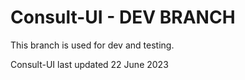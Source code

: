 # Consult-UI - DEV BRANCH

This branch is used for dev and testing.



Consult-UI last updated 22 June 2023

